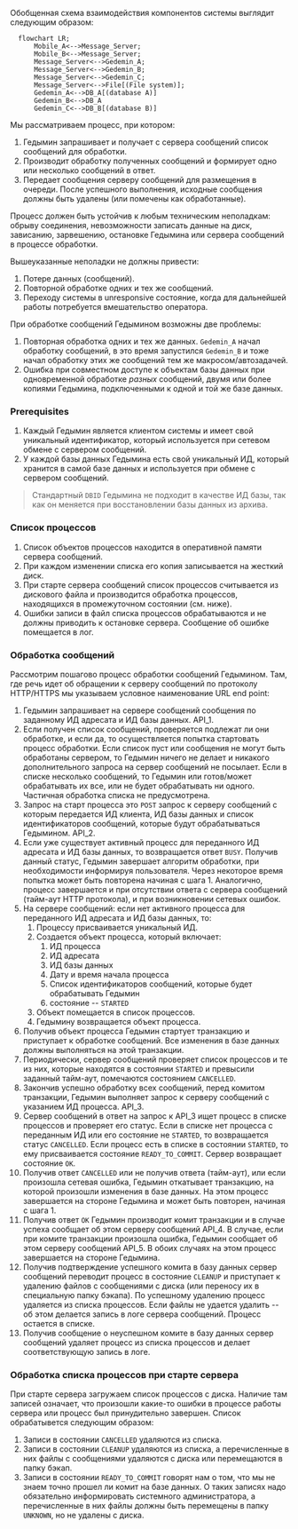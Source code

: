 Обобщенная схема взаимодействия компонентов системы выглядит следующим образом:

```mermaid
  flowchart LR;
      Mobile_A<-->Message_Server;
      Mobile_B<-->Message_Server;
      Message_Server<-->Gedemin_A;
      Message_Server<-->Gedemin_B;
      Message_Server<-->Gedemin_C;
      Message_Server<-->File[(File system)];
      Gedemin_A<-->DB_A[(database A)]
      Gedemin_B<-->DB_A
      Gedemin_C<-->DB_B[(database B)]
```

Мы рассматриваем процесс, при котором:

1. Гедымин запрашивает и получает с сервера сообщений список сообщений для обработки.
2. Производит обработку полученных сообщений и формирует одно или несколько сообщений в ответ.
3. Передает сообщения серверу сообщений для размещения в очереди. После успешного выполнения, исходные сообщения должны быть удалены (или помечены как обработанные).

Процесс должен быть устойчив к любым техническим неполадкам: обрыву соединения, невозможности записать данные на диск, зависанию, зарвешению, остановке Гедымина или сервера сообщений в процессе обработки.

Вышеуказанные неполадки не должны привести:

1. Потере данных (сообщений).
2. Повторной обработке одних и тех же сообщений.
3. Переходу системы в unresponsive состояние, когда для дальнейшей работы потребуется вмешательство оператора.

При обработке сообщений Гедымином возможны две проблемы:

1. Повторная обработка одних и тех же данных. `Gedemin_A` начал обработку сообщений, в это время запустился `Gedemin_B` и тоже начал обработку этих же сообщений тем же макросом/автозадачей. 
2. Ошибка при совместном доступе к объектам базы данных при одновременной обработке _разных_ сообщений, двумя или более копиями Гедымина, подключенными к одной и той же базе данных.

### Prerequisites

1. Каждый Гедымин является клиентом системы и имеет свой уникальный идентификатор, который используется при сетевом обмене с сервером сообщений.
2. У каждой базы данных Гедымина есть свой уникальный ИД, который хранится в самой базе данных и используется при обмене с сервером сообщений. 

> Стандартный `DBID` Гедымина не подходит в качестве ИД базы, так как он меняется при восстановлении базы данных из архива.

### Список процессов

1. Список объектов процессов находится в оперативной памяти сервера сообщений.
2. При каждом изменении списка его копия записывается на жесткий диск.
3. При старте сервера сообщений список процессов считывается из дискового файла и производится обработка процессов, находящихся в промежуточном состоянии (см. ниже).
4. Ошибки записи в файл списка процессов обрабатываются и не должны приводить к остановке сервера. Сообщение об ошибке помещается в лог.

### Обработка сообщений

Рассмотрим пошагово процесс обработки сообщений Гедымином. Там, где речь идет об обращении к серверу сообщений по протоколу HTTP/HTTPS мы указываем условное наименование URL end point:

1. Гедымин запрашивает на сервере сообщений сообщения по заданному ИД адресата и ИД базы данных. API_1. 
2. Если получен список сообщений, проверяется подлежат ли они обработке, и если да, то осуществляется попытка стартовать процесс обработки. Если список пуст или сообщения не могут быть обработаны сервером, то Гедымин ничего не делает и никакого дополнительного запроса на сервер сообщений не посылает. Если в списке несколько сообщений, то Гедымин или готов/может обрабатывать их все, или не будет обрабатывать ни одного. Частичная обработка списка не предусмотрена.
3. Запрос на старт процесса это `POST` запрос к серверу сообщений с которым передается ИД клиента, ИД базы данных и список идентификаторов сообщений, которые будут обрабатываться Гедымином. API_2.
4. Если уже существует активный процесс для переданного ИД адресата и ИД базы данных, то возвращается ответ `BUSY`. Получив данный статус, Гедымин завершает алгоритм обработки, при необходимости информируя пользователя. Через некоторое время попытка может быть повторена начиная с шага 1. Аналогично, процесс завершается и при отсутствии ответа с сервера сообщений (тайм-аут HTTP протокола), и при возникновении сетевых ошибок.
5. На сервере сообщений: если нет активного процесса для переданного ИД адресата и ИД базы данных, то:
    1. Процессу присваивается уникальный ИД.
    2. Создается объект процесса, который включает: 
        1. ИД процесса
        2. ИД адресата
        3. ИД базы данных
        4. Дату и время начала процесса
        5. Список идентификаторов сообщений, которые будет обрабатывать Гедымин
        5. состояние -- `STARTED`
    3. Объект помещается в список процессов.
    4. Гедымину возвращается объект процесса.
6. Получив объект процесса Гедымин стартует транзакцию и приступает к обработке сообщений. Все изменения в базе данных должны выполняться на этой транзакции.
7. Периодически, сервер сообщений проверяет список процессов и те из них, которые находятся в состоянии `STARTED` и превысили заданный тайм-аут, помечаются состоянием `CANCELLED`.
8. Закончив успешно обработку всех сообщений, перед комитом транзакции, Гедымин выполняет запрос к серверу сообщений с указанием ИД процесса. API_3.
9. Сервер сообщений в ответ на запрос к API_3 ищет процесс в списке процессов и проверяет его статус. Если в списке нет процесса с переданным ИД или его состояние не `STARTED`, то возвращается статус `CANCELLED`. Если процесс есть в списке в состоянии `STARTED`, то ему присваивается состояние `READY_TO_COMMIT`. Сервер возвращает состояние `OK`.
10. Получив ответ `CANCELLED` или не получив ответа (тайм-аут), или если произошла сетевая ошибка, Гедымин откатывает транзакцию, на которой произошли изменения в базе данных. На этом процесс завершается на стороне Гедымина и может быть повторен, начиная с шага 1.
11. Получив ответ `OK` Гедымин производит комит транзакции и в случае успеха сообщает об этом серверу сообщений API_4. В случае, если при комите транзакции произошла ошибка, Гедымин сообщает об этом серверу сообщений API_5. В обоих случаях на этом процесс завершается на стороне Гедымина.
12. Получив подтверждение успешного комита в базу данных сервер сообщений переводит процесс в состояние `CLEANUP` и приступает к удалению файлов с сообщениями с диска (или переносу их в специальную папку бэкапа). По успешному удалению процесс удаляется из списка процессов. Если файлы не удается удалить -- об этом делается запись в логе сервера сообщений. Процесс остается в списке.
13. Получив сообщение о неуспешном комите в базу данных сервер сообщений удаляет процесс из списка процессов и делает соответствующую запись в логе.

### Обработка списка процессов при старте сервера

При старте сервера загружаем список процессов с диска. Наличие там записей означает, что произошли какие-то ошибки в процессе работы сервера или процесс был принудительно завершен. Список обрабатывется следующим образом:

1. Записи в состоянии `CANCELLED` удаляются из списка.
2. Записи в состоянии `CLEANUP` удаляются из списка, а перечисленные в них файлы с сообщениями удаляются с диска или перемещаются в папку бэкап.
3. Записи в состоянии `READY_TO_COMMIT` говорят нам о том, что мы не знаем точно прошел ли комит на базе данных. О таких записях надо обязательно информировать системного администратора, а перечисленные в них файлы должны быть перемещены в папку `UNKNOWN`, но не удалены с диска.


